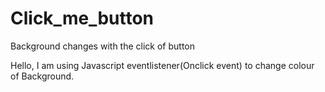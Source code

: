 # Click_me_button
Background changes with the click of button

Hello,
I am using Javascript eventlistener(Onclick event) to change colour of Background.
